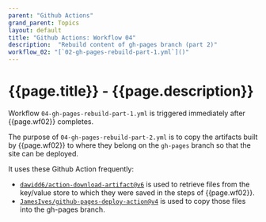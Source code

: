 ```yaml
---
parent: "Github Actions"
grand_parent: Topics
layout: default
title: "Github Actions: Workflow 04"
description:  "Rebuild content of gh-pages branch (part 2)"
workflow_02: "[`02-gh-pages-rebuild-part-1.yml`]()"
---
```


# {{page.title}} - {{page.description}}

Workflow `04-gh-pages-rebuild-part-1.yml` is triggered immediately after {{page.wf02}} completes.

The purpose of `04-gh-pages-rebuild-part-2.yml` is to copy the artifacts built by {{page.wf02}} to where they belong on the `gh-pages` branch so that the site can be deployed.

It uses these Github Action frequently:
* [`dawidd6/action-download-artifact@v6`](https://github.com/dawidd6/action-download-artifact) is used to retrieve files from the key/value store to which they were saved in the steps of {{page.wf02}}.
* [`JamesIves/github-pages-deploy-action@v4`](https://github.com/JamesIves/github-pages-deploy-action) is used to copy those files into the gh-pages branch.

